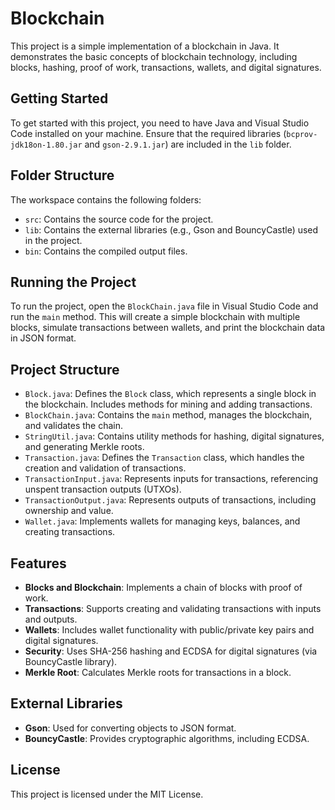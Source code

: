 # Blockchain

This project is a simple implementation of a blockchain in Java. It demonstrates the basic concepts of blockchain technology, including blocks, hashing, proof of work, transactions, wallets, and digital signatures.

## Getting Started

To get started with this project, you need to have Java and Visual Studio Code installed on your machine. Ensure that the required libraries (`bcprov-jdk18on-1.80.jar` and `gson-2.9.1.jar`) are included in the `lib` folder.

## Folder Structure

The workspace contains the following folders:

- `src`: Contains the source code for the project.
- `lib`: Contains the external libraries (e.g., Gson and BouncyCastle) used in the project.
- `bin`: Contains the compiled output files.

## Running the Project

To run the project, open the `BlockChain.java` file in Visual Studio Code and run the `main` method. This will create a simple blockchain with multiple blocks, simulate transactions between wallets, and print the blockchain data in JSON format.

## Project Structure

- `Block.java`: Defines the `Block` class, which represents a single block in the blockchain. Includes methods for mining and adding transactions.
- `BlockChain.java`: Contains the `main` method, manages the blockchain, and validates the chain.
- `StringUtil.java`: Contains utility methods for hashing, digital signatures, and generating Merkle roots.
- `Transaction.java`: Defines the `Transaction` class, which handles the creation and validation of transactions.
- `TransactionInput.java`: Represents inputs for transactions, referencing unspent transaction outputs (UTXOs).
- `TransactionOutput.java`: Represents outputs of transactions, including ownership and value.
- `Wallet.java`: Implements wallets for managing keys, balances, and creating transactions.

## Features

- **Blocks and Blockchain**: Implements a chain of blocks with proof of work.
- **Transactions**: Supports creating and validating transactions with inputs and outputs.
- **Wallets**: Includes wallet functionality with public/private key pairs and digital signatures.
- **Security**: Uses SHA-256 hashing and ECDSA for digital signatures (via BouncyCastle library).
- **Merkle Root**: Calculates Merkle roots for transactions in a block.

## External Libraries

- **Gson**: Used for converting objects to JSON format.
- **BouncyCastle**: Provides cryptographic algorithms, including ECDSA.

## License

This project is licensed under the MIT License.
